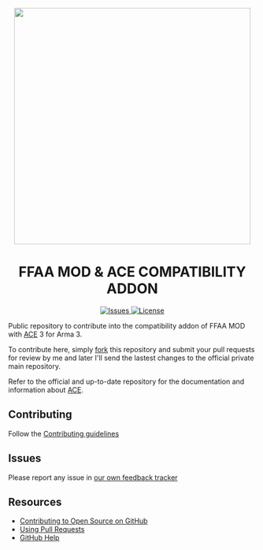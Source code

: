 <p align="center">
  <img src="http://ffaamod.es/wp-content/uploads/2014/04/Logo-ffaa-6-cabecera.jpg"
       width="480" />
</p>
<h1 align="center">FFAA MOD & ACE COMPATIBILITY ADDON</h1>
<p align="center">
  <a href="https://github.com/FFAAMOD/ffaa_comp_ace/issues">
    <img src="http://img.shields.io/github/issues-raw/FFAAMOD/ffaa_comp_ace.svg?style=flat&label=Issues"
         alt="Issues" />
  </a>
  <a href="https://opensource.org/licenses/GPL-3.0">
    <img src="https://img.shields.io/badge/License-GPL-yellow.svg"
         alt="License" />
  </a>
</p>

Public repository to contribute into the compatibility addon of FFAA MOD with [ACE][ACE] 3 for Arma 3.

To contribute here, simply [fork][fork] this repository and submit your pull requests for review by me and later I'll send the lastest changes to the official private main repository.

Refer to the official and up-to-date repository for the documentation and information about [ACE][ACE].

## Contributing

Follow the [Contributing guidelines](https://github.com/FFAAMOD/ffaa_comp_ace/blob/master/.github/CONTRIBUTING.md)

## Issues

Please report any issue in [our own feedback tracker](https://gitlab.com/FFAAMOD-Team/FFAAMOD/issues/)

## Resources

- [Contributing to Open Source on GitHub](https://guides.github.com/activities/contributing-to-open-source/)
- [Using Pull Requests](https://help.github.com/articles/using-pull-requests/)
- [GitHub Help](https://help.github.com)

[fork]: https://github.com/FFAAMOD/ffaa_comp_ace/fork
[pr]: https://github.com/FFAAMOD/ffaa_comp_ace/compare
[style]: http://ben.balter.com/jekyll-style-guide/
[ACE]: https://github.com/acemod/ACE3
